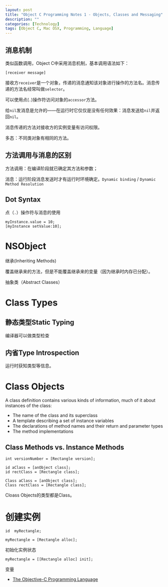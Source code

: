 ```yaml
---
layout: post
title: "Object C Programming Notes 1 - Objects, Classes and Messaging"
description: ""
categories: [Technology]
tags: [Object C, Mac OSX, Programming, Language]
---
```



消息机制
----------

类似函数调用，Object C中采用消息机制，基本调用语法如下：    

    [receiver message]

接收方`receiver`是一个对象，传递的消息通知该对象进行操作的方法名。消息传递的方法名经常叫做`selector`。  

可以使用点(`.`)操作符访问对象的`accessor`方法。

给`nil`发消息是允许的——在运行时它仅仅是没有任何效果：消息发送给`nil`并返回`nil`。

消息传递的方法对接收方的实例变量有访问权限。

多态：不同类对象有相同的方法。


方法调用与消息的区别
----------

方法调用：在编译阶段就已确定其方法和参数；  

消息：运行阶段消息发送时才有运行时环境确定。`Dynamic binding` / `Dynamic Method Resolution`


Dot Syntax
----------

点（`.`）操作符与消息的使用

    myInstance.value = 10;
    [myInstance setValue:10];


NSObject
==========

继承(Inheriting Methods)

覆盖继承来的方法，但是不能覆盖继承来的变量（因为继承时内存已分配）。

抽象类（Abstract Classes）


Class Types
==========

静态类型Static Typing
----------

编译器可以做类型检查


内省Type Introspection
----------
运行时获知类型等信息。


Class Objects
==========

A class definition contains various kinds of information, much of it about instances of the class:  
-    The name of the class and its superclass
-    A template describing a set of instance variables
-    The declarations of method names and their return and parameter types
-    The method implementations


Class Methods vs. Instance Methods
----------

    int versionNumber = [Rectangle version];

    id aClass = [anObject class];
    id rectClass = [Rectangle class];

    Class aClass = [anObject class];
    Class rectClass = [Rectangle class];

Cloass Objects的类型都是Class。


创建实例
==========

    id  myRectangle;

    myRectangle = [Rectangle alloc];

初始化实例状态

    myRectangle = [[Rectangle alloc] init];

变量


* [The Objective-C Programming Language](https://developer.apple.com/library/mac/#documentation/Cocoa/Conceptual/ObjectiveC/Chapters/ocObjectsClasses.html)
